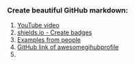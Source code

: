 ### Create beautiful GitHub markdown:

1. [YouTube video](https://www.youtube.com/watch?v=n6d4KHSKqGk)
2. [shields.io - Create badges](https://shields.io/)
3. [Examples from people](https://awesomegithubprofile.tech/)
4. [GitHub link of awesomegihubprofile](https://github.com/abhisheknaiidu/awesome-github-profile-readme)
5. 
